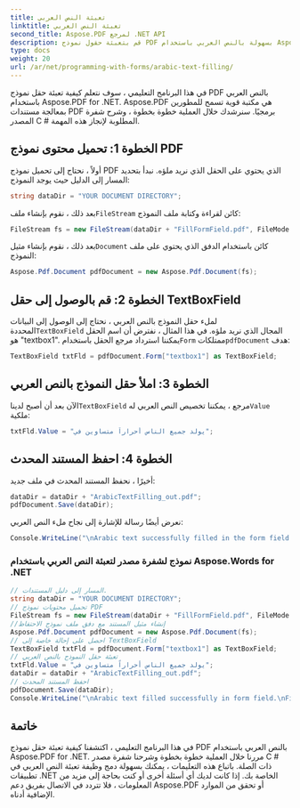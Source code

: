 ```yaml
---
title: تعبئة النص العربي
linktitle: تعبئة النص العربي
second_title: Aspose.PDF لمرجع .NET API
description: قم بتعبئة حقول نموذج PDF بسهولة بالنص العربي باستخدام Aspose.PDF for .NET.
type: docs
weight: 20
url: /ar/net/programming-with-forms/arabic-text-filling/
---
```


في هذا البرنامج التعليمي ، سوف نتعلم كيفية تعبئة حقل نموذج PDF بالنص العربي باستخدام Aspose.PDF for .NET. Aspose.PDF هي مكتبة قوية تسمح للمطورين بمعالجة مستندات PDF برمجيًا. سنرشدك خلال العملية خطوة بخطوة ، وشرح شفرة المصدر C # المطلوبة لإنجاز هذه المهمة.

## الخطوة 1: تحميل محتوى نموذج PDF

أولاً ، نحتاج إلى تحميل نموذج PDF الذي يحتوي على الحقل الذي نريد ملؤه. نبدأ بتحديد المسار إلى الدليل حيث يوجد النموذج:

```csharp
string dataDir = "YOUR DOCUMENT DIRECTORY";
```

 بعد ذلك ، نقوم بإنشاء ملف`FileStream` كائن لقراءة وكتابة ملف النموذج:

```csharp
FileStream fs = new FileStream(dataDir + "FillFormField.pdf", FileMode.Open, FileAccess.ReadWrite);
```

 بعد ذلك ، نقوم بإنشاء مثيل`Document` كائن باستخدام الدفق الذي يحتوي على ملف النموذج:

```csharp
Aspose.Pdf.Document pdfDocument = new Aspose.Pdf.Document(fs);
```

## الخطوة 2: قم بالوصول إلى حقل TextBoxField

 لملء حقل النموذج بالنص العربي ، نحتاج إلى الوصول إلى البيانات المحددة`TextBoxField` المجال الذي نريد ملؤه. في هذا المثال ، نفترض أن اسم الحقل هو "textbox1". يمكننا استرداد مرجع الحقل باستخدام`Form` ممتلكات`pdfDocument` هدف:

```csharp
TextBoxField txtFld = pdfDocument.Form["textbox1"] as TextBoxField;
```

## الخطوة 3: املأ حقل النموذج بالنص العربي

 الآن بعد أن أصبح لدينا`TextBoxField` مرجع ، يمكننا تخصيص النص العربي له`Value` ملكية:

```csharp
txtFld.Value = "يولد جميع الناس أحراراً متساوين في";
```

## الخطوة 4: احفظ المستند المحدث

أخيرًا ، نحفظ المستند المحدث في ملف جديد:

```csharp
dataDir = dataDir + "ArabicTextFilling_out.pdf";
pdfDocument.Save(dataDir);
```

نعرض أيضًا رسالة للإشارة إلى نجاح ملء النص العربي:

```csharp
Console.WriteLine("\nArabic text successfully filled in the form field.\nFile saved in the following location: " + dataDir);
```

### نموذج لشفرة مصدر لتعبئة النص العربي باستخدام Aspose.Words for .NET 
```csharp
// المسار إلى دليل المستندات.
string dataDir = "YOUR DOCUMENT DIRECTORY";
// تحميل محتويات نموذج PDF
FileStream fs = new FileStream(dataDir + "FillFormField.pdf", FileMode.Open, FileAccess.ReadWrite);
//إنشاء مثيل المستند مع دفق ملف نموذج الاحتفاظ
Aspose.Pdf.Document pdfDocument = new Aspose.Pdf.Document(fs);
// احصل على إحالة خاصة إلى TextBoxField
TextBoxField txtFld = pdfDocument.Form["textbox1"] as TextBoxField;
// تعبئة حقل النموذج بالنص العربي
txtFld.Value = "يولد جميع الناس أحراراً متساوين في";
dataDir = dataDir + "ArabicTextFilling_out.pdf";
// احفظ المستند المحدث
pdfDocument.Save(dataDir);
Console.WriteLine("\nArabic text filled successfully in form field.\nFile saved at " + dataDir);
```

## خاتمة

في هذا البرنامج التعليمي ، اكتشفنا كيفية تعبئة حقل نموذج PDF بالنص العربي باستخدام Aspose.PDF for .NET. مررنا خلال العملية خطوة بخطوة وشرحنا شفرة مصدر C # ذات الصلة. باتباع هذه التعليمات ، يمكنك بسهولة دمج وظيفة تعبئة النص العربي في تطبيقات .NET الخاصة بك. إذا كانت لديك أي أسئلة أخرى أو كنت بحاجة إلى مزيد من المعلومات ، فلا تتردد في الاتصال بفريق دعم Aspose.PDF أو تحقق من الموارد الإضافية أدناه.